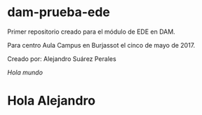 ﻿# dam-prueba-ede
Primer repositorio creado para el módulo de EDE en DAM.

Para centro Aula Campus en Burjassot el cinco de mayo de 2017.

Creado por: Alejandro Suárez Perales


<i>Hola mundo</i>
<h1>Hola Alejandro</h1>

